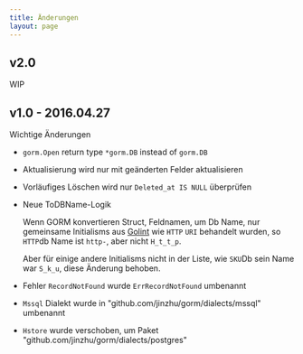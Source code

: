 ```yaml
---
title: Änderungen
layout: page
---
```

## v2.0

WIP

## v1.0 - 2016.04.27

Wichtige Änderungen

* `gorm.Open` return type `*gorm.DB` instead of `gorm.DB`

* Aktualisierung wird nur mit geänderten Felder aktualisieren

* Vorläufiges Löschen wird nur `Deleted_at IS NULL` überprüfen

* Neue ToDBName-Logik
    
    Wenn GORM konvertieren Struct, Feldnamen, um Db Name, nur gemeinsame Initialisms aus [Golint](https://github.com/golang/lint/blob/master/lint.go#L702) wie `HTTP` `URI` behandelt wurden, so `HTTP`db Name ist `http-`, aber nicht `H_t_t_p`.
    
    Aber für einige andere Initialisms nicht in der Liste, wie `SKU`Db sein Name war `S_k_u`, diese Änderung behoben.

* Fehler `RecordNotFound` wurde `ErrRecordNotFound` umbenannt

* `Mssql` Dialekt wurde in "github.com/jinzhu/gorm/dialects/mssql" umbenannt

* `Hstore` wurde verschoben, um Paket "github.com/jinzhu/gorm/dialects/postgres"